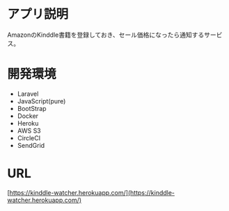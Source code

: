 # アプリ説明
AmazonのKinddle書籍を登録しておき、セール価格になったら通知するサービス。

# 開発環境
 - Laravel
 - JavaScript(pure)
 - BootStrap
 - Docker
 - Heroku
 - AWS S3
 - CircleCI
 - SendGrid

# URL
[https://kinddle-watcher.herokuapp.com/](https://kinddle-watcher.herokuapp.com/)
